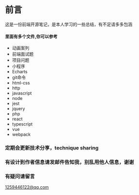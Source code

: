 # 前言

这是一份前端开源笔记，是本人学习的一些总结，有不足请多多包涵

#### 里面有多个文件,你可以参考

- 动画案列
- 前端面试题
- 项目问题
- 小程序
- Echarts
- git命令
- html-css
- http
- javascript
- node
- jest
- jquery
- php
- react
- typescript
- vue
- webpack

### 定期会更新技术分享，technique sharing
### 有设计到作者信息请发邮件告知我，别乱用他人信息，谢谢

### 有疑问请留言

1259446122@qq.com

